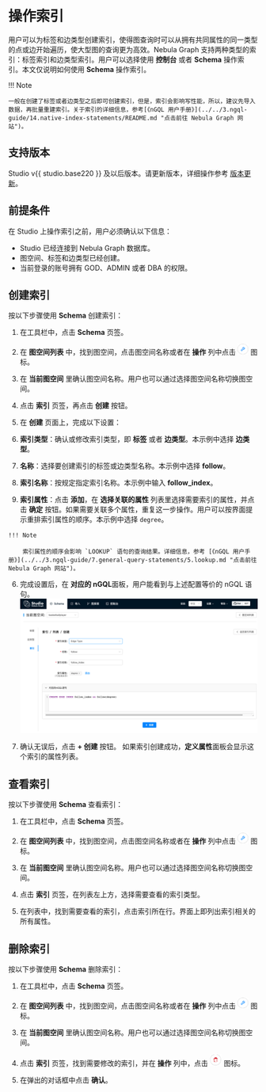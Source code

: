 # 操作索引

用户可以为标签和边类型创建索引，使得图查询时可以从拥有共同属性的同一类型的点或边开始遍历，使大型图的查询更为高效。Nebula Graph 支持两种类型的索引：标签索引和边类型索引。用户可以选择使用 **控制台** 或者 **Schema** 操作索引。本文仅说明如何使用 **Schema** 操作索引。

!!! Note

    一般在创建了标签或者边类型之后即可创建索引，但是，索引会影响写性能，所以，建议先导入数据，再批量重建索引。关于索引的详细信息，参考[《nGQL 用户手册》](../../3.ngql-guide/14.native-index-statements/README.md "点击前往 Nebula Graph 网站")。

## 支持版本

Studio v{{ studio.base220 }} 及以后版本。请更新版本，详细操作参考 [版本更新](../about-studio/st-ug-check-updates.md)。

## 前提条件

在 Studio 上操作索引之前，用户必须确认以下信息：

- Studio 已经连接到 Nebula Graph 数据库。
- 图空间、标签和边类型已经创建。
- 当前登录的账号拥有 GOD、ADMIN 或者 DBA 的权限。

## 创建索引

按以下步骤使用 **Schema** 创建索引：

1. 在工具栏中，点击 **Schema** 页签。

2. 在 **图空间列表** 中，找到图空间，点击图空间名称或者在 **操作** 列中点击 ![表示设置的图标](../figs/st-ug-018.png "设置") 图标。

3. 在 **当前图空间** 里确认图空间名称。用户也可以通过选择图空间名称切换图空间。

4. 点击 **索引** 页签，再点击 **创建** 按钮。

5. 在 **创建** 页面上，完成以下设置：

  1. **索引类型**：确认或修改索引类型，即 **标签** 或者 **边类型**。本示例中选择 **边类型**。

  2. **名称**：选择要创建索引的标签或边类型名称。本示例中选择 **follow**。

  3. **索引名称**：按规定指定索引名称。本示例中输入 **follow_index**。

  4. **索引属性**：点击 **添加**，在 **选择关联的属性** 列表里选择需要索引的属性，并点击 **确定** 按钮。如果需要关联多个属性，重复这一步操作。用户可以按界面提示重排索引属性的顺序。本示例中选择 `degree`。

    !!! Note

        索引属性的顺序会影响 `LOOKUP` 语句的查询结果。详细信息，参考 [《nGQL 用户手册》](../../3.ngql-guide/7.general-query-statements/5.lookup.md "点击前往 Nebula Graph 网站")。

6. 完成设置后，在 **对应的 nGQL**面板，用户能看到与上述配置等价的 nGQL 语句。  
![为边类型 action 创建索引](../figs/st-ug-023-1.png "创建索引")

7. 确认无误后，点击 **+ 创建** 按钮。
  如果索引创建成功，**定义属性**面板会显示这个索引的属性列表。

## 查看索引

按以下步骤使用 **Schema** 查看索引：

1. 在工具栏中，点击 **Schema** 页签。

2. 在 **图空间列表** 中，找到图空间，点击图空间名称或者在 **操作** 列中点击 ![表示设置的图标](../figs/st-ug-018.png "设置") 图标。

3. 在 **当前图空间** 里确认图空间名称。用户也可以通过选择图空间名称切换图空间。

4. 点击 **索引** 页签，在列表左上方，选择需要查看的索引类型。

5. 在列表中，找到需要查看的索引，点击索引所在行。界面上即列出索引相关的所有属性。

## 删除索引

按以下步骤使用 **Schema** 删除索引：

1. 在工具栏中，点击 **Schema** 页签。

2. 在 **图空间列表** 中，找到图空间，点击图空间名称或者在 **操作** 列中点击 ![表示设置的图标](../figs/st-ug-018.png "设置") 图标。

3. 在 **当前图空间** 里确认图空间名称。用户也可以通过选择图空间名称切换图空间。

4. 点击 **索引** 页签，找到需要修改的索引，并在 **操作** 列中，点击 ![表示删除的图标](../figs/st-ug-017.png "删除") 图标。

5. 在弹出的对话框中点击 **确认**。
